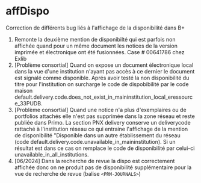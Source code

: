 # affDispo
Correction de différents bug liés à l'affichage de la disponibilité dans B+
1. Remonte la deuxième mention de disponibilté qui est parfois non affichée quand pour un même document les notices de la version imprimée et électronique ont été fusionnées. 
Case # 00641786 chez Exlib
2. [Problème consortial] Quand on expose un document électronique local dans la vue d'une institution n'ayant pas accès à ce dernier le document est signalé comme disponible. Aprés avoir testé la non disponibilité du titre pour l'institution on surcharge le code de dispobibilité par le code maison default.delivery.code.does_not_exist_in_maininstitution_local_eressource_33PUDB.
3. [Problème consortial]  Quand une notice n'a plus d'exemplaires ou de portfolios attachés elle n'est pas supprimée dans la zone réseau et reste publiée dans Primo. La section PNX delivery conserve un deliverycode rattaché à l'institution réseau ce qui entraine l'affichage de la mention de disponibilité "Disponible dans un autre établissement du réseau (code default.delivery.code.unavailable_in_maininstitution). Si un résultat est dans ce cas on remplace le code de disponibilité par celui-ci unavailable_in_all_institutions.
4. [06/2024] Dans la recherche de revue la dispo est correctement affichée donc on ne produit pas de disponibilité supplémentaire pour la vue de recherche de revue (balise ```<PRM-JOURNALS>```)
